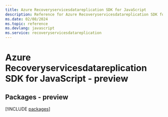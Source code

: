 ```yaml
---
title: Azure Recoveryservicesdatareplication SDK for JavaScript
description: Reference for Azure Recoveryservicesdatareplication SDK for JavaScript
ms.date: 02/08/2024
ms.topic: reference
ms.devlang: javascript
ms.service: recoveryservicesdatareplication
---
```

# Azure Recoveryservicesdatareplication SDK for JavaScript - preview
## Packages - preview
[!INCLUDE [packages](recoveryservicesdatareplication-index.md)]